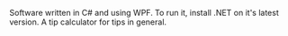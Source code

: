 Software written in C# and using WPF. To run it, install .NET on it's latest version. A tip calculator for tips in general.